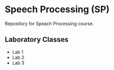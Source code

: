 Speech Processing (SP)
====

Repository for Speach Processing course.

Laboratory Classes
--------

- Lab 1
- Lab 2 
- Lab 3 
